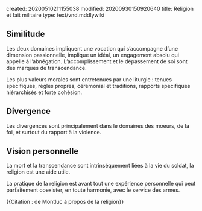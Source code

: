 created: 20200510211155038
modified: 20200930150920640
title: Religion et fait militaire
type: text/vnd.mddlywiki

## Similitude

Les deux domaines impliquent une vocation qui s’accompagne d’une dimension passionnelle, implique un idéal, un engagement absolu qui appelle à l’abnégation. L’accomplissement et le dépassement de soi sont des marques de transcendance.

Les plus valeurs morales sont entretenues par une liturgie : tenues spécifiques, règles propres, cérémonial et traditions, rapports spécifiques hiérarchisés et forte cohésion.

## Divergence

Les divergences sont principalement dans le domaines des moeurs, de la foi, et surtout du rapport à la violence.

## Vision personnelle

La mort et la transcendance sont intrinséquement liées à la vie du soldat, la religion est une aide utile.

La pratique de la religion est avant tout une expérience personnelle qui peut parfaitement coexister, en toute harmonie, avec le service des armes.

{{Citation : de Montluc à propos de la religion}}